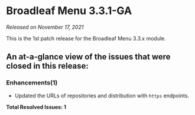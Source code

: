 # Broadleaf Menu 3.3.1-GA

_Released on November 17, 2021_

This is the 1st patch release for the Broadleaf Menu 3.3.x module.

## An at-a-glance view of the issues that were closed in this release:

### Enhancements(1)
- Updated the URLs of repositories and distribution with `https` endpoints.

**Total Resolved Issues: 1**